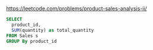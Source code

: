 
https://leetcode.com/problems/product-sales-analysis-ii/

```sql
SELECT 
  product_id, 
  SUM(quantity) as total_quantity
FROM Sales s
GROUP By product_id
```
